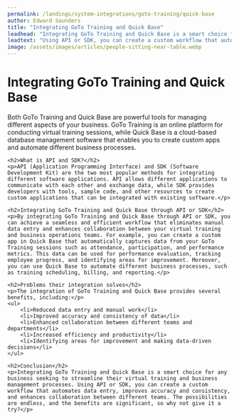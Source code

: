 ```yaml
---
permalink: /landings/system-integrations/goto-training/quick-base
author: Edward Saunders
title: "Integrating GoTo Training and Quick Base"
leadhead: "Integrating GoTo Training and Quick Base is a smart choice for any business seeking to streamline their virtual training and business management processes"
leadtext: "Using API or SDK, you can create a custom workflow that automates data entry, improves accuracy and consistency, and enhances collaboration between different teams. The possibilities are endless, and the benefits are significant, so why not give it a try?"
image: /assets/images/articles/people-sitting-near-table.webp
---
```

<div class="arttext">    <h1>Integrating GoTo Training and Quick Base</h1>
    <p>Both GoTo Training and Quick Base are powerful tools for managing different aspects of your business. GoTo Training is an online platform for conducting virtual training sessions, while Quick Base is a cloud-based database management software that enables you to create custom apps and automate different business processes.</p>
    
    <h2>What is API and SDK?</h2>
    <p>API (Application Programming Interface) and SDK (Software Development Kit) are the two most popular methods for integrating different software applications. API allows different applications to communicate with each other and exchange data, while SDK provides developers with tools, sample code, and other resources to create custom applications that can be integrated with existing software.</p>
    
    <h2>Integrating GoTo Training and Quick Base through API or SDK</h2>
    <p>By integrating GoTo Training and Quick Base through API or SDK, you can achieve a seamless and efficient workflow that eliminates manual data entry and enhances collaboration between your virtual training and business operations teams. For example, you can create a custom app in Quick Base that automatically captures data from your GoTo Training sessions such as attendance, participation, and performance metrics. This data can be used for performance evaluation, tracking employee progress, and identifying areas for improvement. Moreover, you can use Quick Base to automate different business processes, such as training scheduling, billing, and reporting.</p>
    
    <h2>Problems their integration solves</h2>
    <p>The integration of GoTo Training and Quick Base provides several benefits, including:</p>
    <ul>
        <li>Reduced data entry and manual work</li>
        <li>Improved accuracy and consistency of data</li>
        <li>Enhanced collaboration between different teams and departments</li>
        <li>Increased efficiency and productivity</li>
        <li>Identifying areas for improvement and making data-driven decisions</li>
    </ul>
    
    <h2>Conclusion</h2>
    <p>Integrating GoTo Training and Quick Base is a smart choice for any business seeking to streamline their virtual training and business management processes. Using API or SDK, you can create a custom workflow that automates data entry, improves accuracy and consistency, and enhances collaboration between different teams. The possibilities are endless, and the benefits are significant, so why not give it a try?</p>
</div>